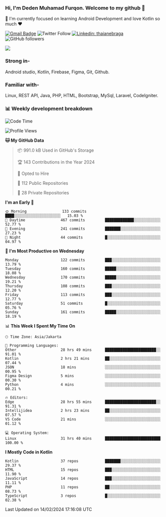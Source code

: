 ### Hi, I'm Deden Muhamad Furqon. Welcome to my github 👋

<!--
**furqoncreative/furqoncreative** is a ✨ _special_ ✨ repository because its `README.md` (this file) appears on your GitHub profile.

Here are some ideas to get you started:

- 🔭 I’m currently working on ...
- 👯 I’m looking to collaborate on ...
- 🤔 I’m looking for help with ...
- 💬 Ask me about ...
- 📫 How to reach me: ...
- 😄 Pronouns: ...
- ⚡ Fun fact: ...
-->

  🌱 I'm currently focused on learning Android Development and love Kotlin so much ❤ 

[![Gmail Badge](https://img.shields.io/badge/-furqoncreative24@gmail.com-c14438?style=flat-square&logo=Gmail&logoColor=white&link=mailto:furqoncreative24@gmail.com)](mailto:furqoncreative24@gmail.com)
![Twitter Follow](https://img.shields.io/twitter/follow/furqoncreative?label=Follow)
[![Linkedin: thaianebraga](https://img.shields.io/badge/-Deden_Muhamad_Furqon-blue?style=flat-square&logo=Linkedin&logoColor=white&link=https://www.linkedin.com/in/anmol-p-singh/)](https://www.linkedin.com/in/furqoncreative/)
![GitHub followers](https://img.shields.io/github/followers/furqoncreative?label=Follow&style=social)

<img src="https://github-readme-stats.sera5-dev.vercel.app/api?username=furqoncreative&hide=stars&show_icons=true&count_private=true&include_all_commits=true&title_color=#008080&icon_color=#008080&hide_border=true" width="">

### Strong in-

Android studio, Kotlin, Firebase, Figma, Git, Github.

### Familiar with-
Linux, REST API, Java, PHP, HTML, Bootstrap, MySql, Laravel, CodeIgniter.

### 📊 Weekly development breakdown

<!--START_SECTION:waka-->
![Code Time](http://img.shields.io/badge/Code%20Time-1%2C879%20hrs%2044%20mins-blue)

![Profile Views](http://img.shields.io/badge/Profile%20Views-2-blue)

**🐱 My GitHub Data** 

> 📦 991.0 kB Used in GitHub's Storage 
 > 
> 🏆 143 Contributions in the Year 2024
 > 
> 💼 Opted to Hire
 > 
> 📜 112 Public Repositories 
 > 
> 🔑 28 Private Repositories 
 > 
**I'm an Early 🐤** 

```text
🌞 Morning                133 commits         ████░░░░░░░░░░░░░░░░░░░░░   15.03 % 
🌆 Daytime                467 commits         █████████████░░░░░░░░░░░░   52.77 % 
🌃 Evening                241 commits         ███████░░░░░░░░░░░░░░░░░░   27.23 % 
🌙 Night                  44 commits          █░░░░░░░░░░░░░░░░░░░░░░░░   04.97 % 
```
📅 **I'm Most Productive on Wednesday** 

```text
Monday                   122 commits         ███░░░░░░░░░░░░░░░░░░░░░░   13.79 % 
Tuesday                  160 commits         █████░░░░░░░░░░░░░░░░░░░░   18.08 % 
Wednesday                170 commits         █████░░░░░░░░░░░░░░░░░░░░   19.21 % 
Thursday                 108 commits         ███░░░░░░░░░░░░░░░░░░░░░░   12.20 % 
Friday                   113 commits         ███░░░░░░░░░░░░░░░░░░░░░░   12.77 % 
Saturday                 51 commits          █░░░░░░░░░░░░░░░░░░░░░░░░   05.76 % 
Sunday                   161 commits         █████░░░░░░░░░░░░░░░░░░░░   18.19 % 
```


📊 **This Week I Spent My Time On** 

```text
🕑︎ Time Zone: Asia/Jakarta

💬 Programming Languages: 
Other                    28 hrs 49 mins      ███████████████████████░░   91.01 % 
Kotlin                   2 hrs 21 mins       ██░░░░░░░░░░░░░░░░░░░░░░░   07.44 % 
JSON                     18 mins             ░░░░░░░░░░░░░░░░░░░░░░░░░   00.95 % 
Figma Design             5 mins              ░░░░░░░░░░░░░░░░░░░░░░░░░   00.30 % 
Python                   4 mins              ░░░░░░░░░░░░░░░░░░░░░░░░░   00.21 % 

🔥 Editors: 
Edge                     28 hrs 55 mins      ███████████████████████░░   91.31 % 
Intellijidea             2 hrs 23 mins       ██░░░░░░░░░░░░░░░░░░░░░░░   07.57 % 
VS Code                  21 mins             ░░░░░░░░░░░░░░░░░░░░░░░░░   01.12 % 

💻 Operating System: 
Linux                    31 hrs 40 mins      █████████████████████████   100.00 % 
```

**I Mostly Code in Kotlin** 

```text
Kotlin                   37 repos            ███████░░░░░░░░░░░░░░░░░░   29.37 % 
HTML                     15 repos            ███░░░░░░░░░░░░░░░░░░░░░░   11.90 % 
JavaScript               14 repos            ███░░░░░░░░░░░░░░░░░░░░░░   11.11 % 
PHP                      11 repos            ██░░░░░░░░░░░░░░░░░░░░░░░   08.73 % 
TypeScript               3 repos             █░░░░░░░░░░░░░░░░░░░░░░░░   02.38 % 
```




 Last Updated on 14/02/2024 17:16:08 UTC
<!--END_SECTION:waka-->
